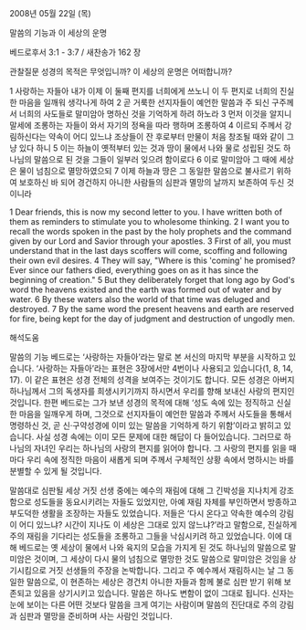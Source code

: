 2008년 05월 22일 (목)

말씀의 기능과 이 세상의 운명



베드로후서 3:1 - 3:7 / 새찬송가 162 장


관찰질문
성경의 목적은 무엇입니까? 
이 세상의 운명은 어떠합니까? 

1 사랑하는 자들아 내가 이제 이 둘째 편지를 너희에게 쓰노니 이 두 편지로 너희의 진실한 마음을 일깨워 생각나게 하여 2 곧 거룩한 선지자들이 예언한 말씀과 주 되신 구주께서 너희의 사도들로 말미암아 명하신 것을 기억하게 하려 하노라 3 먼저 이것을 알지니 말세에 조롱하는 자들이 와서 자기의 정욕을 따라 행하며 조롱하여 4 이르되 주께서 강림하신다는 약속이 어디 있느냐 조상들이 잔 후로부터 만물이 처음 창조될 때와 같이 그냥 있다 하니 5 이는 하늘이 옛적부터 있는 것과 땅이 물에서 나와 물로 성립된 것도 하나님의 말씀으로 된 것을 그들이 일부러 잊으려 함이로다 6 이로 말미암아 그 때에 세상은 물이 넘침으로 멸망하였으되 7 이제 하늘과 땅은 그 동일한 말씀으로 불사르기 위하여 보호하신 바 되어 경건하지 아니한 사람들의 심판과 멸망의 날까지 보존하여 두신 것이니라  

1 Dear friends, this is now my second letter to you. I have written both of them as reminders to stimulate you to wholesome thinking. 2 I want you to recall the words spoken in the past by the holy prophets and the command given by our Lord and Savior through your apostles. 3 First of all, you must understand that in the last days scoffers will come, scoffing and following their own evil desires. 4 They will say, "Where is this 'coming' he promised? Ever since our fathers died, everything goes on as it has since the beginning of creation." 5 But they deliberately forget that long ago by God's word the heavens existed and the earth was formed out of water and by water. 6 By these waters also the world of that time was deluged and destroyed. 7 By the same word the present heavens and earth are reserved for fire, being kept for the day of judgment and destruction of ungodly men.

해석도움





말씀의 기능  베드로는 ‘사랑하는 자들아’라는 말로 본 서신의 마지막 부분을 시작하고 있습니다. ‘사랑하는 자들아’라는 표현은 3장에서만 4번이나 사용되고 있습니다(1, 8, 14, 17). 이 같은 표현은 성경 전체의 성격을 보여주는 것이기도 합니다. 모든 성경은 아버지 하나님께서 그의 독생자를 희생시키기까지 하시면서 우리를 향해 보내신 사랑의 편지인 것입니다. 한편 베드로는 그가 보낸 성경의 목적에 대해 ‘성도 속에 있는 정직하고 신실한 마음을 일깨우게 하며, 그것으로 선지자들이 예언한 말씀과 주께서 사도들을 통해서 명령하신 것, 곧 신·구약성경에 이미 있는 말씀을 기억하게 하기 위함’이라고 밝히고 있습니다. 사실 성경 속에는 이미 모든 문제에 대한 해답이 다 들어있습니다. 그러므로 하나님의 자녀인 우리는 하나님의 사랑의 편지를 읽어야 합니다. 그 사랑의 편지를 읽을 때마다 우리 속에 정직한 마음이 새롭게 되며 주께서 구체적인 상황 속에서 명하시는 바를 분별할 수 있게 될 것입니다.       

말씀대로 심판될 세상  거짓 선생 중에는 예수의 재림에 대해 그 긴박성을 지나치게 강조함으로 성도들을 동요시키려는 자들도 있었지만, 아예 재림 자체를 부인하면서 방종하고 부도덕한 생활을 조장하는 자들도 있었습니다. 저들은 ‘다시 온다고 약속한 예수의 강림이 어디 있느냐? 시간이 지나도 이 세상은 그대로 있지 않느냐?’라고 말함으로, 진실하게 주의 재림을 기다리는 성도들을 조롱하고 그들을 낙심시키려 하고 있었습니다. 이에 대해 베드로는 옛 세상이 물에서 나와 육지의 모습을 가지게 된 것도 하나님의 말씀으로 말미암은 것이며, 그 세상이 다시 물의 넘침으로 멸망한 것도 말씀으로 말미암은 것임을 상기시킴으로 거짓 선생들의 주장을 논박합니다. 그리고 주 예수께서 재림하시는 날 그 동일한 말씀으로, 이 현존하는 세상은 경건치 아니한 자들과 함께 불로 심판 받기 위해 보존되고 있음을 상기시키고 있습니다. 말씀은 하나도 변함이 없이 그대로 됩니다. 신자는 눈에 보이는 다른 어떤 것보다 말씀을 크게 여기는 사람이며 말씀의 진단대로 주의 강림과 심판과 멸망을 준비하며 사는 사람인 것입니다.